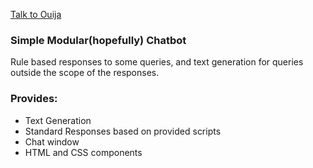 [Talk to Ouija](https://duub.herokuapp.com/)

### Simple Modular(hopefully) Chatbot
Rule based responses to some queries, and text generation for queries outside the scope of the responses.

### Provides:
- Text Generation
- Standard Responses based on provided scripts 
- Chat window
- HTML and CSS components
